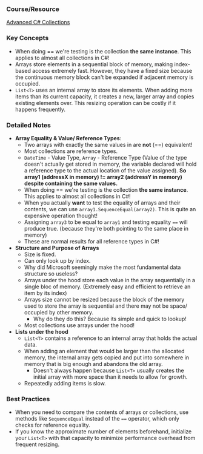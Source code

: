 ### **Course/Resource**  
[Advanced C# Collections](https://app.pluralsight.com/library/courses/csharp-collections-advanced/table-of-contents)

### **Key Concepts**
- When doing == we're testing is the collection **the same instance**. This applies to almost all collections in C#!
- Arrays store elements in a sequential block of memory, making index-based access extremely fast. However, they have a fixed size because the continuous memory block can't be expanded if adjacent memory is occupied.
- `List<T>` uses an internal array to store its elements. When adding more items than its current capacity, it creates a new, larger array and copies existing elements over. This resizing operation can be costly if it happens frequently.

### **Detailed Notes**
- **Array Equality & Value/ Reference Types**:
  - Two arrays with exactly the same values in are **not** (==) equivalent!
  - Most collections are reference types.
  - `DateTime` - Value Type, `Array` - Reference Type (Value of the type doesn't actually get stored in memory, the variable declared will hold a reference type to the actual location of the value assigned). **So array1 (addressX in memory) != array2 (addressY in memory) despite containing the same values.**
  - When doing == we're testing is the collection **the same instance**. This applies to almost all collections in C#!
  - When you actually **want** to test the equality of arrays and their contents, we can use `array1.SequenceEqual(array2)`. This is quite an expensive operation thought!
  - Assigning `array3` to be equal to `array1` and testing equality `==` will produce true. (because they're both pointing to the same place in memory)
  - These are normal results for all reference types in C#!
- **Structure and Purpose of Arrays**
  - Size is fixed.
  - Can only look up by index.
  - Why did Microsoft seemingly make the most fundamental data structure so useless?
  - Arrays under the hood store each value in the array sequentially in a single bloc of memory. (Extremely easy and efficient to retrieve an item by its index)
  - Arrays size cannot be resized because the block of the memory used to store the array is sequential and there may not be space/ occupied by other memory. 
    - Why do they do this? Because its simple and quick to lookup!
  - Most collections use arrays under the hood!
- **Lists under the hood**
  - `List<T>` contains a reference to an internal array that holds the actual data.
  - When adding an element that would be larger than the allocated memory, the internal array gets copied and put into somewhere in memory that is big enough and abandons the old array.
    - Doesn't always happen because `List<T>` usually creates the initial array with more space than it needs to allow for growth.
  - Repeatedly adding items is slow.

### Best Practices

- When you need to compare the contents of arrays or collections, use methods like `SequenceEqual` instead of the `==` operator, which only checks for reference equality.
- If you know the approximate number of elements beforehand, initialize your `List<T>` with that capacity to minimize performance overhead from frequent resizing.